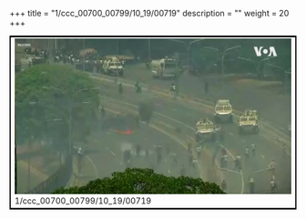 +++
title = "1/ccc_00700_00799/10_19/00719"
description = ""
weight = 20
+++

<table style="border:2px solid black;max-width:800px;max-height:800px;" 
><tr><td>
<img class="center-fit-jpg"
src="/jpg_/aaa_20190430_NxaOmWaI8sI_00718.jpg">
1/ccc_00700_00799/10_19/00719
</img></td></tr></table>
